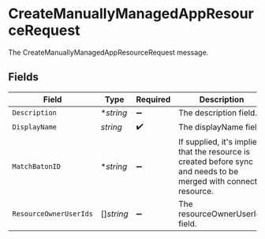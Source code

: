 # CreateManuallyManagedAppResourceRequest

The CreateManuallyManagedAppResourceRequest message.


## Fields

| Field                                                                                                              | Type                                                                                                               | Required                                                                                                           | Description                                                                                                        |
| ------------------------------------------------------------------------------------------------------------------ | ------------------------------------------------------------------------------------------------------------------ | ------------------------------------------------------------------------------------------------------------------ | ------------------------------------------------------------------------------------------------------------------ |
| `Description`                                                                                                      | **string*                                                                                                          | :heavy_minus_sign:                                                                                                 | The description field.                                                                                             |
| `DisplayName`                                                                                                      | *string*                                                                                                           | :heavy_check_mark:                                                                                                 | The displayName field.                                                                                             |
| `MatchBatonID`                                                                                                     | **string*                                                                                                          | :heavy_minus_sign:                                                                                                 | If supplied, it's implied that the resource is created before sync and needs to be merged with connector resource. |
| `ResourceOwnerUserIds`                                                                                             | []*string*                                                                                                         | :heavy_minus_sign:                                                                                                 | The resourceOwnerUserIds field.                                                                                    |